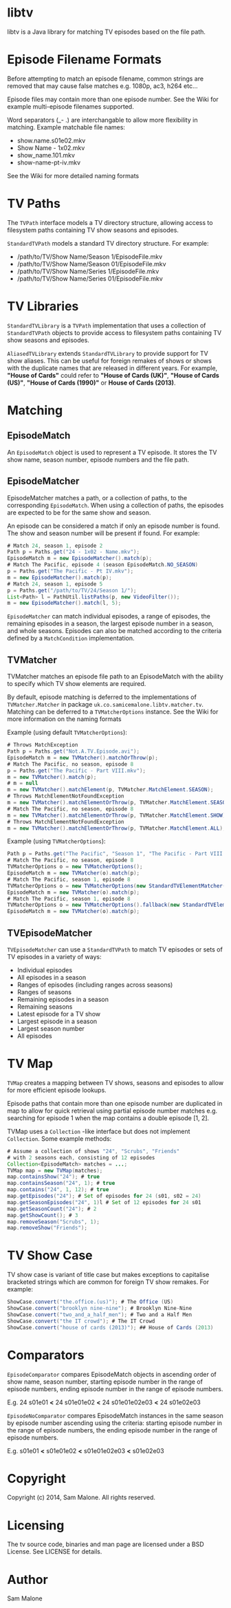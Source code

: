 libtv
=====

libtv is a Java library for matching TV episodes based on the file path.

Episode Filename Formats
========================

Before attempting to match an episode filename, common strings are removed that may cause false matches e.g. 1080p, ac3, h264 etc...

Episode files may contain more than one episode number. See the Wiki for example multi-episode filenames supported.

Word separators (_- .) are interchangable to allow more flexibility in matching. Example matchable file names:

  - show.name.s01e02.mkv
  - Show Name - 1x02.mkv
  - show_name.101.mkv
  - show-name-pt-iv.mkv

See the Wiki for more detailed naming formats

TV Paths
========

The `TVPath` interface models a TV directory structure, allowing access to filesystem paths containing TV show seasons and episodes.

`StandardTVPath` models a standard TV directory structure. For example:

  - /path/to/TV/Show Name/Season 1/EpisodeFile.mkv
  - /path/to/TV/Show Name/Season 01/EpisodeFile.mkv
  - /path/to/TV/Show Name/Series 1/EpisodeFile.mkv
  - /path/to/TV/Show Name/Series 01/EpisodeFile.mkv

TV Libraries
============

`StandardTVLibrary` is a `TVPath` implementation that uses a collection of `StandardTVPath` objects to provide access to filesystem paths containing TV show seasons and episodes.

`AliasedTVLibrary` extends `StandardTVLibrary` to provide support for TV show aliases. This can be useful for foreign remakes of shows or shows with the duplicate names that are released in different years. For example, **"House of Cards"** could refer to **"House of Cards (UK)"**, **"House of Cards (US)"**, **"House of Cards (1990)"** or **House of Cards (2013)**.

Matching
========

EpisodeMatch
-------------

An `EpisodeMatch` object is used to represent a TV episode. It stores the TV show name, season number, episode numbers and the file path.

EpisodeMatcher
--------------

EpisodeMatcher matches a path, or a collection of paths, to the corresponding `EpisodeMatch`. When using a collection of paths, the episodes are expected to be for the same show and season.

An episode can be considered a match if only an episode number is found. The show and season number will be present if found. For example:
```java
# Match 24, season 1, episode 2
Path p = Paths.get("24 - 1x02 - Name.mkv");
EpisodeMatch m = new EpisodeMatcher().match(p);
# Match The Pacific, episode 4 (season EpisodeMatch.NO_SEASON)
p = Paths.get("The Pacific - Pt IV.mkv");
m = new EpisodeMatcher().match(p);
# Match 24, season 1, episode 5
p = Paths.get("/path/to/TV/24/Season 1/");
List<Path> l = PathUtil.listPaths(p, new VideoFilter());
m = new EpisodeMatcher().match(l, 5);
```
`EpisodeMatcher` can match individual episodes, a range of episodes, the remaining episodes in a season, the largest episode number in a season, and whole seasons. Episodes can also be matched according to the criteria defined by a `MatchCondition` implementation.

TVMatcher
---------

TVMatcher matches an episode file path to an EpisodeMatch with the ability to specify which TV show elements are required.

By default, episode matching is deferred to the implementations of `TVMatcher.Matcher` in package `uk.co.samicemalone.libtv.matcher.tv`. Matching can be deferred to a `TVMatcherOptions` instance. See the Wiki for more information on the naming formats

Example (using default `TVMatcherOptions`):

```java
# Throws MatchException
Path p = Paths.get("Not.A.TV.Episode.avi");
EpisodeMatch m = new TVMatcher().matchOrThrow(p);
# Match The Pacific, no season, episode 8
p = Paths.get("The Pacific - Part VIII.mkv");
m = new TVMatcher().match(p);
# m = null
m = new TVMatcher().matchElement(p, TVMatcher.MatchElement.SEASON); 
# Throws MatchElementNotFoundException
m = new TVMatcher().matchElementOrThrow(p, TVMatcher.MatchElement.SEASON);
# Match The Pacific, no season, episode 8
m = new TVMatcher().matchElementOrThrow(p, TVMatcher.MatchElement.SHOW); 
# Throws MatchElementNotFoundException
m = new TVMatcher().matchElementOrThrow(p, TVMatcher.MatchElement.ALL);
```

Example (using `TVMatcherOptions`):

```java
Path p = Paths.get("The Pacific", "Season 1", "The Pacific - Part VIII.mkv");
# Match The Pacific, no season, episode 8
TVMatcherOptions o = new TVMatcherOptions();
EpisodeMatch m = new TVMatcher(o).match(p);
# Match The Pacific, season 1, episode 8
TVMatcherOptions o = new TVMatcherOptions(new StandardTVElementMatcher());
EpisodeMatch m = new TVMatcher(o).match(p);
# Match The Pacific, season 1, episode 8
TVMatcherOptions o = new TVMatcherOptions().fallback(new StandardTVElementMatcher());
EpisodeMatch m = new TVMatcher(o).match(p);
```

TVEpisodeMatcher
----------------

`TVEpisodeMatcher` can use a `StandardTVPath` to match TV episodes or sets of TV episodes in a variety of ways:

* Individual episodes
* All episodes in a season
* Ranges of episodes (including ranges across seasons)
* Ranges of seasons
* Remaining episodes in a season
* Remaining seasons
* Latest episode for a TV show
* Largest episode in a season
* Largest season number
* All episodes

TV Map
===============
`TVMap` creates a mapping between TV shows, seasons and episodes to allow for more efficient episode lookups.

Episode paths that contain more than one episode number are duplicated in map to allow for quick retrieval using partial episode number matches e.g. searching for episode 1 when the map contains a double episode [1, 2].

TVMap uses a `Collection` -like interface but does not implement `Collection`. Some example methods:

```java
# Assume a collection of shows "24", "Scrubs", "Friends"
# with 2 seasons each, consisting of 12 episodes
Collection<EpisodeMatch> matches = ...;
TVMap map = new TVMap(matches);
map.containsShow("24"); # true
map.containsSeason("24", 1); # true
map.contains("24", 1, 12); # true
map.getEpisodes("24"); # Set of episodes for 24 (s01, s02 = 24)
map.getSeasonEpisodes("24", 1)l # Set of 12 episodes for 24 s01
map.getSeasonCount("24"); # 2
map.getShowCount(); # 3
map.removeSeason("Scrubs", 1);
map.removeShow("Friends");
```

TV Show Case
=========
TV show case is variant of title case but makes exceptions to capitalise bracketed strings which are common for foreign TV show remakes. For example:

```java
ShowCase.convert("the.office.(us)"); # The Office (US)
ShowCase.convert("brooklyn nine-nine"); # Brooklyn Nine-Nine
ShowCase.convert("two_and_a_half_men"); # Two and a Half Men
ShowCase.convert("the IT crowd"); # The IT Crowd
ShowCase.convert("house of cards (2013)"); ## House of Cards (2013)

```

Comparators
===========

`EpisodeComparator` compares EpisodeMatch objects in ascending order of show name, season number, starting episode number in the range of episode numbers, ending episode number in the range of episode numbers.

E.g. 24 s01e01 **&lt;** 24 s01e01e02 **&lt;** 24 s01e01e02e03 **&lt;** 24 s01e02e03

`EpisodeNoComparator` compares EpisodeMatch instances in the same season by episode number ascending using the criteria: starting episode number in the range of episode numbers, the ending episode number in the range of episode numbers.

E.g. s01e01 **&lt;** s01e01e02 **&lt;** s01e01e02e03 **&lt;** s01e02e03

Copyright
=========
Copyright (c) 2014, Sam Malone. All rights reserved.

Licensing
=========
The tv source code, binaries and man page are licensed under a BSD License.
See LICENSE for details.

Author
======
Sam Malone
    